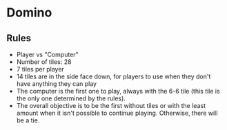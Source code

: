 # Domino

## Rules
* Player vs "Computer"
* Number of tiles: 28
* 7 tiles per player
* 14 tiles are in the side face down, for players to use when they don't have anything they can play
* The computer is the first one to play, always with the 6-6 tile (this tile is the only one determined by the rules).
* The overall objective is to be the first without tiles or with the least amount when it isn't possible to continue playing. Otherwise, there will be a tie.


